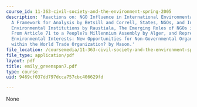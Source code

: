 ```yaml
---
course_id: 11-363-civil-society-and-the-environment-spring-2005
description: 'Reactions on: NGO Influence in International Environmental Negotiations:
  A Framework for Analysis by Betsill and Correll, States, NGOs, and International
  Environmental Institutions by Raustiala, The Emerging Roles of NGOs in the UN System:
  From Article 71 to a People?s Millennium Assembly by Alger, and Representing Transnational
  Environmental Interests: New Opportunities for Non-Governmental Organization Access
  within the World Trade Organization? by Mason.'
file_location: /coursemedia/11-363-civil-society-and-the-environment-spring-2005/9469cf037dd797dcca757cbc406629fd_emily_greenspan7.pdf
file_type: application/pdf
layout: pdf
title: emily_greenspan7.pdf
type: course
uid: 9469cf037dd797dcca757cbc406629fd

---
```

None